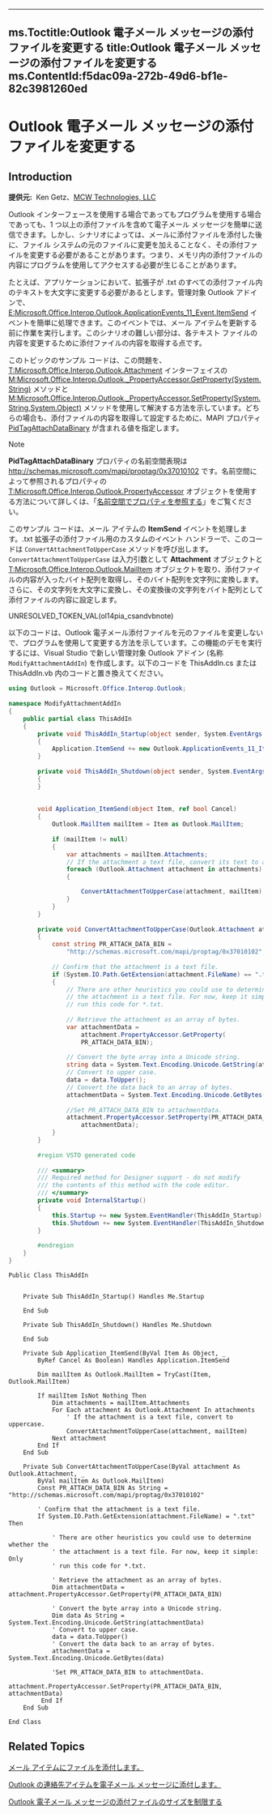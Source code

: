 
---
ms.Toctitle:Outlook 電子メール メッセージの添付ファイルを変更する
title:Outlook 電子メール メッセージの添付ファイルを変更する
ms.ContentId:f5dac09a-272b-49d6-bf1e-82c3981260ed
---
# Outlook 電子メール メッセージの添付ファイルを変更する





## Introduction


**提供元:**  Ken Getz、[MCW Technologies, LLC](http://www.mcwtech.com/)



Outlook インターフェースを使用する場合であってもプログラムを使用する場合であっても、1 つ以上の添付ファイルを含めて電子メール メッセージを簡単に送信できます。しかし、シナリオによっては、メールに添付ファイルを添付した後に、ファイル システムの元のファイルに変更を加えることなく、その添付ファイルを変更する必要があることがあります。つまり、メモリ内の添付ファイルの内容にプログラムを使用してアクセスする必要が生じることがあります。



たとえば、アプリケーションにおいて、拡張子が .txt のすべての添付ファイル内のテキストを大文字に変更する必要があるとします。管理対象 Outlook アドインで、[E:Microsoft.Office.Interop.Outlook.ApplicationEvents_11_Event.ItemSend](E:Microsoft.Office.Interop.Outlook.ApplicationEvents_11_Event.ItemSend) イベントを簡単に処理できます。このイベントでは、メール アイテムを更新する前に作業を実行します。このシナリオの難しい部分は、各テキスト ファイルの内容を変更するために添付ファイルの内容を取得する点です。



このトピックのサンプル コードは、この問題を、[T:Microsoft.Office.Interop.Outlook.Attachment](T:Microsoft.Office.Interop.Outlook.Attachment) インターフェイスの [M:Microsoft.Office.Interop.Outlook._PropertyAccessor.GetProperty(System.String)](M:Microsoft.Office.Interop.Outlook._PropertyAccessor.GetProperty(System.String)) メソッドと [M:Microsoft.Office.Interop.Outlook._PropertyAccessor.SetProperty(System.String,System.Object)](M:Microsoft.Office.Interop.Outlook._PropertyAccessor.SetProperty(System.String,System.Object)) メソッドを使用して解決する方法を示しています。どちらの場合も、添付ファイルの内容を取得して設定するために、MAPI プロパティ [PidTagAttachDataBinary](3b0a8b28-863e-4b96-a4c0-fdb8f40555b9.md) が含まれる値を指定します。

>[!NOTE]
>**PidTagAttachDataBinary** プロパティの名前空間表現は http://schemas.microsoft.com/mapi/proptag/0x37010102 です。名前空間によって参照されるプロパティの [T:Microsoft.Office.Interop.Outlook.PropertyAccessor](T:Microsoft.Office.Interop.Outlook.PropertyAccessor) オブジェクトを使用する方法について詳しくは、「[名前空間でプロパティを参照する](c1c7bfa9-64d7-81d2-84e7-f0a4c57780b3.md)」をご覧ください。





このサンプル コードは、メール アイテムの **ItemSend** イベントを処理します。.txt 拡張子の添付ファイル用のカスタムのイベント ハンドラーで、このコードは `ConvertAttachmentToUpperCase` メソッドを呼び出します。`ConvertAttachmentToUpperCase` は入力引数として **Attachment** オブジェクトと [T:Microsoft.Office.Interop.Outlook.MailItem](T:Microsoft.Office.Interop.Outlook.MailItem) オブジェクトを取り、添付ファイルの内容が入ったバイト配列を取得し、そのバイト配列を文字列に変換します。さらに、その文字列を大文字に変換し、その変換後の文字列をバイト配列として添付ファイルの内容に設定します。



UNRESOLVED_TOKEN_VAL(ol14pia_csandvbnote)



以下のコードは、Outlook 電子メール添付ファイルを元のファイルを変更しないで、プログラムを使用して変更する方法を示しています。この機能のデモを実行するには、Visual Studio で新しい管理対象 Outlook アドイン (名称 `ModifyAttachmentAddIn`) を作成します。以下のコードを ThisAddIn.cs または ThisAddIn.vb 内のコードと置き換えてください。

```csharp
using Outlook = Microsoft.Office.Interop.Outlook;
 
namespace ModifyAttachmentAddIn
{
    public partial class ThisAddIn
    {
        private void ThisAddIn_Startup(object sender, System.EventArgs e)
        {
            Application.ItemSend += new Outlook.ApplicationEvents_11_ItemSendEventHandler(Application_ItemSend);
        }
 
        private void ThisAddIn_Shutdown(object sender, System.EventArgs e)
        {
        }
 
 
        void Application_ItemSend(object Item, ref bool Cancel)
        {
            Outlook.MailItem mailItem = Item as Outlook.MailItem;
 
            if (mailItem != null)
            {
                var attachments = mailItem.Attachments;
                // If the attachment a text file, convert its text to all uppercase.
                foreach (Outlook.Attachment attachment in attachments)
                {

                    ConvertAttachmentToUpperCase(attachment, mailItem);
                }
            }
        }
 
        private void ConvertAttachmentToUpperCase(Outlook.Attachment attachment, Outlook.MailItem mailItem)
        {
            const string PR_ATTACH_DATA_BIN =
                "http://schemas.microsoft.com/mapi/proptag/0x37010102";
 
            // Confirm that the attachment is a text file.
            if (System.IO.Path.GetExtension(attachment.FileName) == ".txt")
            {
                // There are other heuristics you could use to determine whether the 
                // the attachment is a text file. For now, keep it simple: Only
                // run this code for *.txt.
 
                // Retrieve the attachment as an array of bytes.
                var attachmentData =
                    attachment.PropertyAccessor.GetProperty(
                    PR_ATTACH_DATA_BIN);
 
                // Convert the byte array into a Unicode string.
                string data = System.Text.Encoding.Unicode.GetString(attachmentData);
                // Convert to upper case.
                data = data.ToUpper();
                // Convert the data back to an array of bytes.
                attachmentData = System.Text.Encoding.Unicode.GetBytes(data);
 
                //Set PR_ATTACH_DATA_BIN to attachmentData.
                attachment.PropertyAccessor.SetProperty(PR_ATTACH_DATA_BIN,
                    attachmentData);
            }
        }
 
        #region VSTO generated code
 
        /// <summary>
        /// Required method for Designer support - do not modify
        /// the contents of this method with the code editor.
        /// </summary>
        private void InternalStartup()
        {
            this.Startup += new System.EventHandler(ThisAddIn_Startup);
            this.Shutdown += new System.EventHandler(ThisAddIn_Shutdown);
        }
 
        #endregion
    }
}
```


```visualbasic
Public Class ThisAddIn
 
 
    Private Sub ThisAddIn_Startup() Handles Me.Startup
 
    End Sub
 
    Private Sub ThisAddIn_Shutdown() Handles Me.Shutdown
 
    End Sub
 
    Private Sub Application_ItemSend(ByVal Item As Object, _
        ByRef Cancel As Boolean) Handles Application.ItemSend
 
        Dim mailItem As Outlook.MailItem = TryCast(Item, Outlook.MailItem)
 
        If mailItem IsNot Nothing Then
            Dim attachments = mailItem.Attachments
            For Each attachment As Outlook.Attachment In attachments
                ' If the attachment is a text file, convert to uppercase.
                ConvertAttachmentToUpperCase(attachment, mailItem)
            Next attachment
        End If
    End Sub
 
    Private Sub ConvertAttachmentToUpperCase(ByVal attachment As Outlook.Attachment, _
        ByVal mailItem As Outlook.MailItem)
        Const PR_ATTACH_DATA_BIN As String = "http://schemas.microsoft.com/mapi/proptag/0x37010102"
 
        ' Confirm that the attachment is a text file.
        If System.IO.Path.GetExtension(attachment.FileName) = ".txt" Then
 
            ' There are other heuristics you could use to determine whether the 
            ' the attachment is a text file. For now, keep it simple: Only
            ' run this code for *.txt.
 
            ' Retrieve the attachment as an array of bytes.
            Dim attachmentData = attachment.PropertyAccessor.GetProperty(PR_ATTACH_DATA_BIN)
 
            ' Convert the byte array into a Unicode string.
            Dim data As String = System.Text.Encoding.Unicode.GetString(attachmentData)
            ' Convert to upper case.
            data = data.ToUpper()
            ' Convert the data back to an array of bytes.
            attachmentData = System.Text.Encoding.Unicode.GetBytes(data)
 
            'Set PR_ATTACH_DATA_BIN to attachmentData.
            attachment.PropertyAccessor.SetProperty(PR_ATTACH_DATA_BIN, attachmentData)
         End If
    End Sub
 
End Class
```


## Related Topics

[メール アイテムにファイルを添付します。](1d94629b-e713-92cb-32de-c8910612e861.md)

[Outlook の連絡先アイテムを電子メール メッセージに添付します。](ae5240ad-dc3e-4499-8fd0-d8c2d90aa9ba.md)

[Outlook 電子メール メッセージの添付ファイルのサイズを制限する](9a240e17-f715-482c-9a8b-c6be1144e15a.md)




